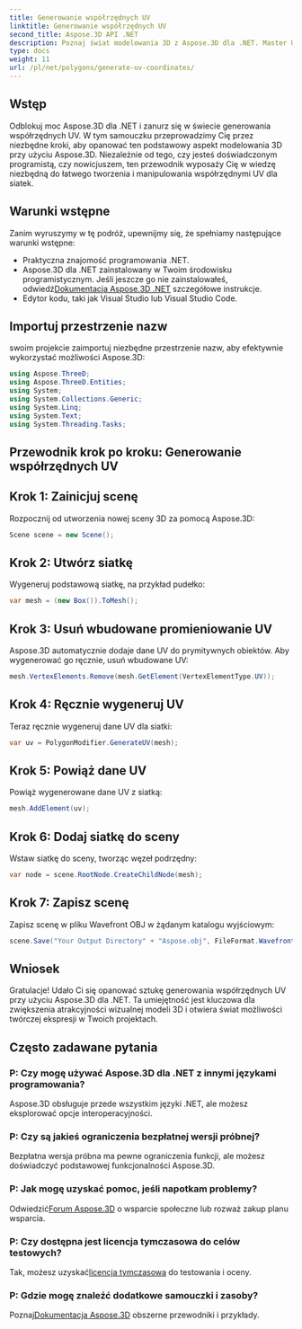 ```yaml
---
title: Generowanie współrzędnych UV
linktitle: Generowanie współrzędnych UV
second_title: Aspose.3D API .NET
description: Poznaj świat modelowania 3D z Aspose.3D dla .NET. Master UV koordynuje generowanie bez wysiłku. Podnieś poziom swoich projektów już teraz!
type: docs
weight: 11
url: /pl/net/polygons/generate-uv-coordinates/
---
```

## Wstęp
Odblokuj moc Aspose.3D dla .NET i zanurz się w świecie generowania współrzędnych UV. W tym samouczku przeprowadzimy Cię przez niezbędne kroki, aby opanować ten podstawowy aspekt modelowania 3D przy użyciu Aspose.3D. Niezależnie od tego, czy jesteś doświadczonym programistą, czy nowicjuszem, ten przewodnik wyposaży Cię w wiedzę niezbędną do łatwego tworzenia i manipulowania współrzędnymi UV dla siatek.
## Warunki wstępne
Zanim wyruszymy w tę podróż, upewnijmy się, że spełniamy następujące warunki wstępne:
- Praktyczna znajomość programowania .NET.
-  Aspose.3D dla .NET zainstalowany w Twoim środowisku programistycznym. Jeśli jeszcze go nie zainstalowałeś, odwiedź[Dokumentacja Aspose.3D .NET](https://reference.aspose.com/3d/net/) szczegółowe instrukcje.
- Edytor kodu, taki jak Visual Studio lub Visual Studio Code.
## Importuj przestrzenie nazw
swoim projekcie zaimportuj niezbędne przestrzenie nazw, aby efektywnie wykorzystać możliwości Aspose.3D:
```csharp
using Aspose.ThreeD;
using Aspose.ThreeD.Entities;
using System;
using System.Collections.Generic;
using System.Linq;
using System.Text;
using System.Threading.Tasks;
```
## Przewodnik krok po kroku: Generowanie współrzędnych UV
## Krok 1: Zainicjuj scenę
Rozpocznij od utworzenia nowej sceny 3D za pomocą Aspose.3D:
```csharp
Scene scene = new Scene();
```
## Krok 2: Utwórz siatkę
Wygeneruj podstawową siatkę, na przykład pudełko:
```csharp
var mesh = (new Box()).ToMesh();
```
## Krok 3: Usuń wbudowane promieniowanie UV
Aspose.3D automatycznie dodaje dane UV do prymitywnych obiektów. Aby wygenerować go ręcznie, usuń wbudowane UV:
```csharp
mesh.VertexElements.Remove(mesh.GetElement(VertexElementType.UV));
```
## Krok 4: Ręcznie wygeneruj UV
Teraz ręcznie wygeneruj dane UV dla siatki:
```csharp
var uv = PolygonModifier.GenerateUV(mesh);
```
## Krok 5: Powiąż dane UV
Powiąż wygenerowane dane UV z siatką:
```csharp
mesh.AddElement(uv);
```
## Krok 6: Dodaj siatkę do sceny
Wstaw siatkę do sceny, tworząc węzeł podrzędny:
```csharp
var node = scene.RootNode.CreateChildNode(mesh);
```
## Krok 7: Zapisz scenę
Zapisz scenę w pliku Wavefront OBJ w żądanym katalogu wyjściowym:
```csharp
scene.Save("Your Output Directory" + "Aspose.obj", FileFormat.WavefrontOBJ);
```
## Wniosek
Gratulacje! Udało Ci się opanować sztukę generowania współrzędnych UV przy użyciu Aspose.3D dla .NET. Ta umiejętność jest kluczowa dla zwiększenia atrakcyjności wizualnej modeli 3D i otwiera świat możliwości twórczej ekspresji w Twoich projektach.
## Często zadawane pytania
### P: Czy mogę używać Aspose.3D dla .NET z innymi językami programowania?
Aspose.3D obsługuje przede wszystkim języki .NET, ale możesz eksplorować opcje interoperacyjności.
### P: Czy są jakieś ograniczenia bezpłatnej wersji próbnej?
Bezpłatna wersja próbna ma pewne ograniczenia funkcji, ale możesz doświadczyć podstawowej funkcjonalności Aspose.3D.
### P: Jak mogę uzyskać pomoc, jeśli napotkam problemy?
 Odwiedzić[Forum Aspose.3D](https://forum.aspose.com/c/3d/18) o wsparcie społeczne lub rozważ zakup planu wsparcia.
### P: Czy dostępna jest licencja tymczasowa do celów testowych?
 Tak, możesz uzyskać[licencja tymczasowa](https://purchase.aspose.com/temporary-license/) do testowania i oceny.
### P: Gdzie mogę znaleźć dodatkowe samouczki i zasoby?
 Poznaj[Dokumentacja Aspose.3D](https://reference.aspose.com/3d/net/) obszerne przewodniki i przykłady.